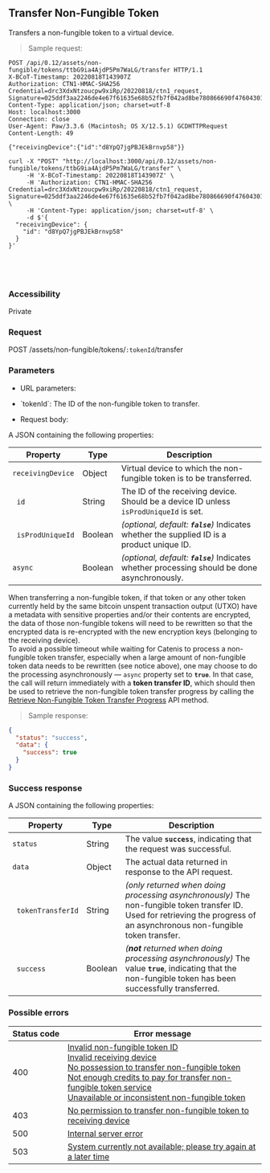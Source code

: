 ## Transfer Non-Fungible Token

Transfers a non-fungible token to a virtual device.

> Sample request:

```http--raw
POST /api/0.12/assets/non-fungible/tokens/ttbG9ia4AjdP5Pm7WaLG/transfer HTTP/1.1
X-BCoT-Timestamp: 20220818T143907Z
Authorization: CTN1-HMAC-SHA256 Credential=drc3XdxNtzoucpw9xiRp/20220818/ctn1_request, Signature=025ddf3aa2246de4e67f61635e68b52fb7f042ad8be780866690f4760430124e
Content-Type: application/json; charset=utf-8
Host: localhost:3000
Connection: close
User-Agent: Paw/3.3.6 (Macintosh; OS X/12.5.1) GCDHTTPRequest
Content-Length: 49

{"receivingDevice":{"id":"d8YpQ7jgPBJEkBrnvp58"}}
```

```shell
curl -X "POST" "http://localhost:3000/api/0.12/assets/non-fungible/tokens/ttbG9ia4AjdP5Pm7WaLG/transfer" \
     -H 'X-BCoT-Timestamp: 20220818T143907Z' \
     -H 'Authorization: CTN1-HMAC-SHA256 Credential=drc3XdxNtzoucpw9xiRp/20220818/ctn1_request, Signature=025ddf3aa2246de4e67f61635e68b52fb7f042ad8be780866690f4760430124e' \
     -H 'Content-Type: application/json; charset=utf-8' \
     -d $'{
  "receivingDevice": {
    "id": "d8YpQ7jgPBJEkBrnvp58"
  }
}'
```

```html--javascript
```

```javascript--node
```

```php
```

```rust
```

### Accessibility

Private

### Request

POST /assets/non-fungible/tokens/`:tokenId`/transfer

### Parameters

<!-- Note: we are not using the native markdown list feature for the second level items because the generated
        HTML has no space to the following first level item -->
- URL parameters:
<ul class="parameterList">
  <li>`tokenId`: The ID of the non-fungible token to transfer.</li>
</ul>

* Request body:

A JSON containing the following properties:

| Property | Type | Description |
| -------- | ---- | ----------- |
| `receivingDevice` | Object | Virtual device to which the non-fungible token is to be transferred. |
| &nbsp;&nbsp;`id` | String | The ID of the receiving device. Should be a device ID unless `isProdUniqueId` is set. |
| &nbsp;&nbsp;`isProdUniqueId` | Boolean | *(optional, default: __`false`__)* Indicates whether the supplied ID is a product unique ID. |
| `async` | Boolean | *(optional, default: __`false`__)* Indicates whether processing should be done asynchronously. |

<aside class="notice">
When transferring a non-fungible token, if that token or any other token currently held by the same bitcoin unspent
 transaction output (UTXO) have a metadata with sensitive properties and/or their contents are encrypted, the data of
 those non-fungible tokens will need to be rewritten so that the encrypted data is re-encrypted with the new
 encryption keys (belonging to the receiving device).
</aside>

<aside class="notice">
To avoid a possible timeout while waiting for Catenis to process a non-fungible token transfer, especially when a large
 amount of non-fungible token data needs to be rewritten (see notice above), one may choose to do the processing
 asynchronously — <code>async</code> property set to <code><b>true</b></code>. In that case, the call will return
 immediately with a <b>token transfer ID</b>, which should then be used to retrieve the non-fungible token transfer
 progress by calling the <a href="#retrieve-non-fungible-token-transfer-progress">Retrieve Non-Fungible Token Transfer Progress</a>
 API method.
</aside>

> Sample response:

```json
{
  "status": "success",
  "data": {
    "success": true
  }
}
```

### Success response

A JSON containing the following properties:

| Property | Type | Description |
| -------- | ---- | ----------- |
| `status` | String | The value **`success`**, indicating that the request was successful. |
| `data` | Object | The actual data returned in response to the API request. |
| &nbsp;&nbsp;`tokenTransferId` | String | *(only returned when doing processing asynchronously)* The non-fungible token transfer ID. Used for retrieving the progress of an asynchronous non-fungible token transfer. |
| &nbsp;&nbsp;`success` | Boolean | *(__not__ returned when doing processing asynchronously)* The value **`true`**, indicating that the non-fungible token has been successfully transferred. |

### Possible errors

| Status&nbsp;code | Error&nbsp;message |
| ----------- | ------------- |
| 400 | <a href="#error_msg_320">Invalid non-fungible token ID</a><br><a href="#error_msg_135">Invalid receiving device</a><br><a href="#error_msg_375">No possession to transfer non-fungible token</a><br><a href="#error_msg_370">Not enough credits to pay for transfer non-fungible token service</a><br><a href="#error_msg_325">Unavailable or inconsistent non-fungible token</a> |
| 403 | <a href="#error_msg_365">No permission to transfer non-fungible token to receiving device</a> |
| 500 | <a href="#error_msg_100">Internal server error</a> |
| 503 | <a href="#error_msg_220">System currently not available; please try again at a later time</a> |
